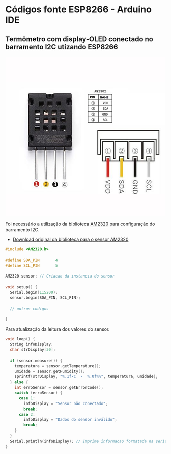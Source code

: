 # Códigos fonte ESP8266 - Arduino IDE

Termômetro com display-OLED conectado no barramento I2C utizando ESP8266
------
<p align="center">
  <img src="../../../Imagens/OKY3078-6.png">
</p>

Foi necessário a utilização da biblioteca [AM2320](../../Bibliotecas/AM2320.zip "Biblioteca sensor AM2320 para uso no ESP8266") para configuração do barramento I2C.

* [Download original da biblioteca para o sensor AM2320](https://github.com/hibikiledo/AM2320)

```c++
#include <AM2320.h>

#define SDA_PIN       4
#define SCL_PIN       5

AM2320 sensor; // Criacao da instancia do sensor

void setup() {
  Serial.begin(115200);
  sensor.begin(SDA_PIN, SCL_PIN);
 
  // outros codigos
  
}  
```
Para atualização da leitura dos valores do sensor. 
```c++
void loop() {
  String infoDisplay;
  char strDisplay[30];
  
  if (sensor.measure()) {
    temperatura = sensor.getTemperature();
    umidade = sensor.getHumidity();
    sprintf(strDisplay, "%.1fºC  -  %.0f%%", temperatura, umidade);
  } else {
    int erroSensor = sensor.getErrorCode();
    switch (erroSensor) {
      case 1:
        infoDisplay = "Sensor não conectado";
        break;
      case 2:
        infoDisplay = "Dados do sensor inválido";
        break;
    }
  }
  Serial.println(infoDisplay); // Imprime informacao formatada na serial
}
```
